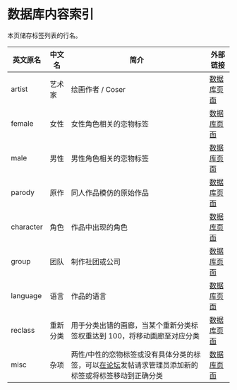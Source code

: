 ﻿数据库内容索引
====================
本页储存标签列表的行名。

| 英文原名 | 中文名 | 简介 | 外部链接 |
| -------- | --------------- | ------ | ----------- |
| artist | 艺术家 | 绘画作者 / Coser | [数据库页面](https://github.com/Mapaler/EhTagTranslator/wiki/artist) |
| female | 女性 | 女性角色相关的恋物标签 | [数据库页面](https://github.com/Mapaler/EhTagTranslator/wiki/female) |
| male | 男性 | 男性角色相关的恋物标签 | [数据库页面](https://github.com/Mapaler/EhTagTranslator/wiki/male) |
| parody | 原作 | 同人作品模仿的原始作品 | [数据库页面](https://github.com/Mapaler/EhTagTranslator/wiki/parody) |
| character | 角色 | 作品中出现的角色 | [数据库页面](https://github.com/Mapaler/EhTagTranslator/wiki/character) |
| group | 团队 | 制作社团或公司 | [数据库页面](https://github.com/Mapaler/EhTagTranslator/wiki/group) |
| language | 语言 | 作品的语言 | [数据库页面](https://github.com/Mapaler/EhTagTranslator/wiki/language) |
| reclass | 重新分类 | 用于分类出错的画廊，当某个重新分类标签权重达到 100，将移动画廊至对应分类 | [数据库页面](https://github.com/Mapaler/EhTagTranslator/wiki/reclass) |
| misc | 杂项 | 两性/中性的恋物标签或没有具体分类的标签，可以[在论坛](https://forums.e-hentai.org/index.php?showtopic=199295)发帖请求管理员添加新的标签或将标签移动到正确分类 | [数据库页面](https://github.com/Mapaler/EhTagTranslator/wiki/misc) |